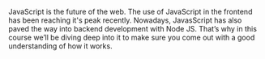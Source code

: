JavaScript is the future of the web. The use of JavaScript in the frontend
has been reaching it's peak recently. Nowadays, JavasScript has also
paved the way into backend development with Node JS. That’s why in this
course we’ll be diving deep into it to make sure you come out with a good
understanding of how it works.
